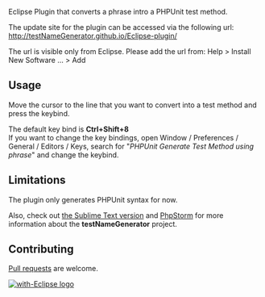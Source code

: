 Eclipse Plugin that converts a phrase intro a PHPUnit test method.<br/>

The update site for the plugin can be accessed via the following url: http://testNameGenerator.github.io/Eclipse-plugin/

The url is visible only from Eclipse. Please add the url from: Help > Install New Software ... > Add

Usage
----
Move the cursor to the line that you want to convert into a test method and press the keybind.

The default key bind is **Ctrl+Shift+8**<br/>
If you want to change the key bindings, open Window / Preferences / General / Editors / Keys, search for "*PHPUnit Generate Test Method using phrase*" and change the keybind.

Limitations
----
The plugin only generates PHPUnit syntax for now.

Also, check out [the Sublime Text version](https://github.com/testNameGenerator/SublimeText-plugin) and [PhpStorm](https://github.com/testNameGenerator/PHPStorm-plugin) for more information about the **testNameGenerator** project.



Contributing
----
[Pull requests](http://help.github.com/send-pull-requests) are welcome.

<a href="http://with-eclipse.github.io/" target="_blank">
<img alt="with-Eclipse logo" src="http://with-eclipse.github.io/with-eclipse-0.jpg" /></a>
